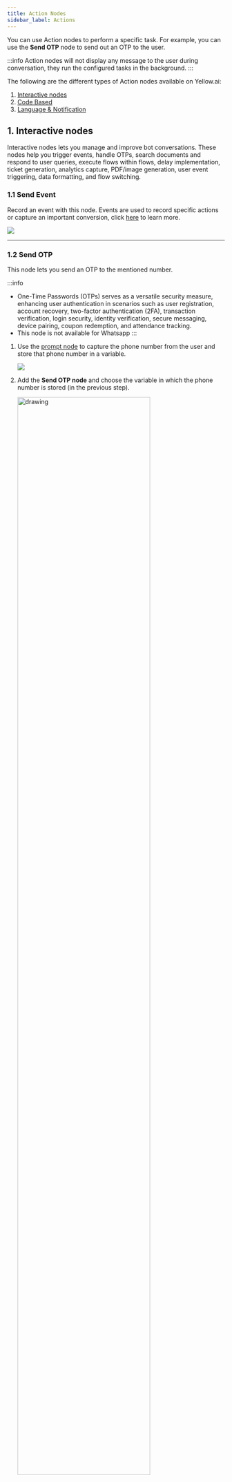 ```yaml
---
title: Action Nodes
sidebar_label: Actions
---
```


You can use Action nodes to perform a specific task. For example, you can use the **Send OTP** node to send out an OTP to the user.

:::info
Action nodes will not display any message to the user during conversation, they run the configured tasks in the background.
:::


The following are the different types of Action nodes available on Yellow.ai:

1. [Interactive nodes](#1-interactive-nodes)
2. [Code Based](#2-code-based-nodes)
3. [Language & Notification](#3-language-and-notification-nodes)

## 1. Interactive nodes

Interactive nodes lets you manage and improve bot conversations. These nodes help you trigger events, handle OTPs, search documents and respond to user queries, execute flows within flows, delay implementation, ticket generation, analytics capture, PDF/image generation, user event triggering, data formatting, and flow switching.

### 1.1 Send Event

Record an event with this node. 
Events are used to record specific actions or capture an important conversion, click [here](https://docs.yellow.ai/docs/platform_concepts/studio/events/event-hub) to learn more.

![](https://i.imgur.com/6obnCs8.png)

----

### 1.2 Send OTP

This node lets you send an OTP to the mentioned number. 

:::info
* One-Time Passwords (OTPs) serves as a versatile security measure, enhancing user authentication in scenarios such as user registration, account recovery, two-factor authentication (2FA), transaction verification, login security, identity verification, secure messaging, device pairing, coupon redemption, and attendance tracking.
* This node is not available for Whatsapp
:::

1. Use the [prompt node](https://docs.yellow.ai/docs/platform_concepts/studio/build/nodes/prompt-nodes) to capture the phone number from the user and store that phone number in a variable.

   ![](https://i.imgur.com/xgQ2A5t.png)

2. Add the **Send OTP node** and choose the variable in which the phone number is stored (in the previous step).

   <img src="https://i.imgur.com/StadUVa.png" alt="drawing" width="80%"/>
   
  The user will recieve the OTP in a text message.
  
  <img src="https://i.imgur.com/mDlVuCn.jpg" alt="drawing" width="50%"/>

### 1.3 Verify OTP

Use this node to verify the OTP sent to bot users. OTP verification is an important security measure that is used to confirm user identity during various processes.

:::note
This node is not available for Whatsapp
:::

1. Add a [prompt node](https://docs.yellow.ai/docs/platform_concepts/studio/build/nodes/prompt-nodes) to get the OTP and store that in a variable.

   ![](https://i.imgur.com/xgQ2A5t.png)

2. Add the **Verify OTP** node.

     * **OTP variable**: Choose the variable that contains the otp.
     * **Store response in**: Choose the variable to store the response of the Verify OTP node. If the variable is not available, create a new one.

   <img src="https://i.imgur.com/e0tytJq.png" alt="drawing" width="80%"/>

3. Add a [text node](https://docs.yellow.ai/docs/platform_concepts/studio/build/nodes/message-nodes#2-text) to **Success** and **Fallback**. Success indicates the successful verification of the otp, Fallback indicates that the verification has failed.
   
   <img src="https://i.imgur.com/T2UM4xp.png" alt="drawing" width="80%"/>

----

### 1.4 Document search

Answer user queries referring to the available documents from your knowledge base using this node. 

<img src="https://i.imgur.com/cu1uk7M.png" alt="drawing" width="50%"/>


Document Search action node is used to answer user query at any point in the flow (or fallback) from documents uploaded in the Knowledge base (This node shows results from configured [Document Cognition](https://docs.yellow.ai/docs/platform_concepts/studio/train/what-is-document-cognition)).


![](https://i.imgur.com/plCzZin.png)

- You can select a variable containing a search query
- You can also choose to add metadata filters (optional) to your query (the filters you tagged your documents with will show in dropdown). 

To add a meta data filter:

1. Upload the [searchable documents](https://docs.yellow.ai/docs/platform_concepts/studio/kb/ingestion#upload-documents-from-local-system) to KB along with [tags](https://docs.yellow.ai/docs/platform_concepts/studio/kb/ingestion#additional-options-for-uploaded-documents).
2. Under **Tag**, choose the tag you added in the previous step, in **Value** enter the value which should return the doc associated to the specific tag. Values can be added as text, steps or fetched from a bot variable or business profile.

After adding the meta data filter, when a user types a query and it matches with the tags and values added in the previous steps, it will return the exact document to the user. 


- You can branch flow from here based on whether any results were found in the documents (success) or not (failure).
- There is no store output here, as the results are directly shown in carousels. 
- In node settings, you can configure the total no. of results shown, the total number of results per document and messages shown while showing results/reporting failure. 

![](https://i.imgur.com/7qtaA9G.png)

-----

### 1.5 Execute flow 

> This node is available for voice bots.

This node lets you executes a different flow from the current flow. Use this node when you want to trigger a flow within a flow. 

For example, in a customer support bot, you can provide multiple options such as **Talk to an agent**, **Raise a ticket**, **Check status** and add execute flow node to each of the option. So, when a user clicks on an option, the respective flow gets triggered. 

   ![](https://i.imgur.com/A9EPpfz.png)

Once you add the node, you can choose the flow you want to execute. Click **Go to flow** to check the added flow.

### 1.6 Delay

This node allows you to delay the progression of the conversation to the next node by a few minutes or hours.

For example, in response to a user query about the current temperature, the bot incorporates a delay, imitating real-time data retrieval like "Checking the latest weather in New York City..." After a short pause, it provides the up-to-date information, creating a more effective and engaging interaction.

You can delay by minutes/hours.

   ![](https://i.imgur.com/MLyOwwi.png)
   
:::info
 Alternative method is to set the delay on each of the nodes: 
![](https://i.imgur.com/t8cBzXn.png)
:::

### 1.7 Raise Ticket

Raise ticket node lets your users connect with live agents in your bot. Click [here](https://docs.yellow.ai/docs/platform_concepts/inbox) to know more about adding live agents to Yellow.ai. You can also connect users with live chat agents in [different third-party applications](https://docs.yellow.ai/docs/platform_concepts/appConfiguration/overview#6-live-chat). 

This node is used create a live chat request with basic or advanced scenarios such as **Working Hours**, **Agent Availability**, **Voice/Video calling**, etc.

   ![](https://i.imgur.com/Z8VkgD8.png)
   
 * **Live chat agent:** Choose the portal in which your live agents are available. It can be Yellow.ai Inbox or any live chat integration integrated with your bot.
 * **Message after ticket assignment:** The message displayed to the user when an agent is assigned to the chat.

Name, Mobile, Email and Query fields can be filled by passing variables. Use prompt nodes to collect these data in variables and pass it in the corresponding fields.

**Advanced options:**

To provide additional information to the ticket.

![](https://i.imgur.com/qt9Y87D.png)

As configured in Inbox Settings, [Tags](https://docs.yellow.ai/docs/platform_concepts/inbox/inbox-settings/workflows/tags) and [Custom Fields](https://docs.yellow.ai/docs/platform_concepts/inbox/inbox-settings/workflows/chat_custom_fields) will be visible in a multi-select dropdown(i.e. more than one options can be added to ticket)

- **Tags**: Selected Tags from dropdown will be added to the extra details of the ticket (useful for agents to get a quick overview of the issue).
- **Group code**: Similar tickets can be assigned to relevant groups.
- **Priority**: Denotes the priority of tickets from high, medium or low. (default priority is MEDIUM)
- **Voice Call Options**: Voice Call, SIP Call and Auto Start Call can be enabled.
- **Custom Fields**: Based on the use case additional information collected by bot can be added to ticket. for example, in eCommerce Order ID, Payment Mode, Delivery date etc can be asked before connecting to the agent. Just like key value pairs, once a custom field is selected, an additional prompt will be seen.

<img src="https://cdn.yellowmessenger.com/iE4ppldmrE7k1625673583277.png" alt="drawing" width="65%"/>

The response of a Raise ticket node:

```json
{
  "tags": [],
  "responded": false,
  "ticketType": "livechat",
  "ticketCsatScore": null,
  "agentCsatScore": null,
  "assignedByAdmin": false,
  "manualAssignment": false,
  "lastAgentMessageTime": null,
  "lastUserMessageTime": null,
  "lastBotMessageTime": null,
  "userActiveStatus": null,
  "agentActiveStatus": null,
  "replyCount": 0,
  "voiceCall": false,
  "sipCall": false,
  "agentCurrentHandlingTicketsCount": 0,
  "autoStartCall": false,
  "autoTranslate": false,
  "autoDetectLanguage": false,
  "_id": "6156df377b7bb14e16bae116",
  "botId": "YOUR_BOT_ID_HERE",
  "uid": "106265078787462873391306131746",
  "source": "yellowmessenger",
  "issue": "ISSUE_TITLE_HERE",
  "priority": "MEDIUM",
  "severity": "MEDIUM",
  "contact": {
    "phone": "1234567890",
    "name": "CUSTOMER_NAME",
    "email": "[community@yellow.ai](mailto:community@yellow.ai)"
  },
  "assignedTo": "community_yello_ai",
  "sessionId": "5b8a665e69dbc5c451d88bf0",
  "userLanguage": "en",
  "ticketId": "100001",
  "logs": [],
  "timestamp": "2021-10-01T10:13:11.657Z",
  "reassignmentLog": [],
  "collaborators": [
    {
      "_id": "6156df377b7bb15d9fbae11a",
      "username": "community_yello_ai",
      "xmppUsername": "user_1624003758958",
      "name": "yellow.ai Community"
    }
  ],
  "agentLanguage": "en",
  "status": "ASSIGNED",
  "assignedTime": "2021-10-01T10:13:11.695Z",
  "xmpp": "user_1624003758958"
}
```

#### Raise ticket outputs 

1. **Ticket Closed**: Add any node to perform the preferred action when a ticket is closed successfuly.
2. **Error**: Add any node to perform the preferred action when there's an error connecting to an agent.

   <img src="https://i.imgur.com/Fn7QnKd.png" alt="drawing" width="50%"/>

#### Error handling

The output of a Raise Ticket Node dictates general behaviour for any error in creating a ticket. In most real life scenarios, it is preferred to show appropriate reasons to users as to why they cannot to an agent. 

:::note
Once any specific event is active and configured, the corresponding flow will be given preference. Bot is never paused unless a ticket is in ASSIGNED state (i.e. Agent is interacting with the user).
:::

Two steps to handle custom scenarios are as follows:
1. In [Events](https://docs.yellow.ai/docs/platform_concepts/studio/events/event-hub), activate the custom inbox event. Scenarios that can be handled:
  - All Available Agents Busy
  - All Available Agents Away
  - All Available Agents Offline
  - All Available Agents Limit Reached
  - Queue Not Enabled
  - Group Queue Not Enabled
  - Group Queue Limit Reached
  - Offline Ticketing Not Enabled
  - Offline Ticketing Not Enabled for Groups
  - Offline Ticket Queue Limit Reached

2.[ Build a flow with relevant events added in the Start Trigger](https://docs.yellow.ai/docs/platform_concepts/studio/build/Flows/configureflow#13-trigger-flow-using-event).

#### Working hours

If the bot is supposed to respond with a different message outside of agent working hours, [Logic Node](https://docs.yellow.ai/docs/platform_concepts/studio/build/nodes/logic-nodes) can be used. 

<img src="https://i.imgur.com/J3W0HWX.png" alt="drawing" width="70%"/>

:::note
The bot default timezone is considered while evaluating whether a user is outside working hours.
:::

#### Auto-translate incoming chats

Inbox supports automatic translation, allowing agents to assist customers without requiring knowledge of the customer's language. Just enable `Translate User Message` in the raise ticket node configuration to use this feature.

<img src="https://i.imgur.com/frCvffs.png" alt="drawing" width="40%"/>

### 1.8 Analytics 

This node lets you capture analytics. 

You can use the analytics node to send analytics events and capture custom events at any point in the execution of a flow.  You can type the event name to push and select a value.
 The data passed via the node will flow into the analytics table of Data Explorer inside the Insights section.
 
 For instance, use the analytics node to record a **SignUp** event with a corresponding value and keys, allowing you to analyze user interactions and track metadata in the Data Explorer's Insights section. 

**Event**: This can be a static name or a variable which will be captured under the Events column on the analytics table.

**Value**: A variable needs to be selected here which will be captured under the eventValue column.

**Keys**: This is an optional field to capture metadata and will be created as a new column. Multiple columns can be created using keys.

:::info 
Using custom events, you can analyse user flow from one flow/step to another, filter by specific custom events, summarise by different user responses, visualise drop offs and conversion funnels, etc.
:::

![](https://i.imgur.com/GlLrwaa.png)

Open the Analytics page by clicking the Analytics Table link.  

![](https://i.imgur.com/BvNwdWt.jpg)

-----

### 1.9 Generate PDF/Image 

Use this node to generate PDFs and images (JPG/JPEG/PNG) files from docsx, html and Base64 files.

#### To convert from docsx

![](https://i.imgur.com/eQvbk2I.png)

1. In **Template**, click **Upload file** and upload the template based on which the PDF should be generated. This document should be in .docx format and have placeholder values wherever the dynamic data is to be inserted. The placeholder should be enclosed in single brackets, that is`{placeholdername}`. For example, The company name is {company name}.
2. In **+ Add Variable Mapping**: Enter the placeholder name without the brackets in the left column and select a variable (in which the value is collected from the user) in the right column. 

   <img src="https://i.imgur.com/RW5UWNW.png" alt="drawing" width="60%"/>

3. **Select an output format** will be auto-populated by PDF as that's the only available option for docs.

#### To convert from HTML

![](https://i.imgur.com/IP7PcU4.png)

1. In **Select variable containing HTML string**, choose the variable that contains the HTML string.
2. In **Select an output format**, choose the format in which the file should be generated, **PDF**/**JPG**/**JPEG**/**PNG**

Enable **Advanced options** to set the margin and dimensions based on which the file should be geenrated.

  <img src="https://i.imgur.com/JTS0zZ8.png" alt="drawing" width="50%"/>

#### To convert from Base64

There are two ways by which you can convert Base64 files:

**From APIs**

  ![](https://i.imgur.com/fVfihOO.png)

1. In **Input type** choose **API**.
2. In **API**, choose the API added to your bot. If your API has dynamic paramters, add nodes to collect that information from users.
3. In **Path to a BASE64 key**, enter the path to the BASE64 key. 
4. **Select an output format** will be auto-populated by PDF as that's the only available option for docs.

**From variables**

  ![](https://i.imgur.com/L1F16Ud.png)

1. In **Input type** choose **Variable**.
2. In **Select variable**, choose the variable that contains the BASE64 file.
3. **Select an output format** will be auto-populated by PDF as that's the only available option for docs. 

Display the file though the [File node](https://docs.yellow.ai/docs/platform_concepts/studio/build/nodes/message-nodes#6-file). Simply choose the relevant variable from the **fetch from variable** dropdown, it will send the dynamically generated file as a PDF to the user.

:::info
To display PDFs from an API response, store the response in  an object variable, for example **pdf_response**. Include a text node and enter this syntax ```{{{variables.pdf_response.file.url}}}``` 
:::

### 1.10 User event

This node lets you trigger an event with a certain amount of delay. For example, if you can get feedback from users after the chat gets over, you can use this node to trigger that event which will trigger the feedback flow.

To use this node:

1. Create a user event. To do so, go to **Automation** > **Event** > **User Events** > **+ Add Even**t.

 ![](https://i.imgur.com/GwSPuxH.png)

2. In **Event name**, provide a name for that event and in **Event description** descruibe the nature of that event. Click **Create Event**.
3. Go back to **Build**, create a flow with the [start trigger](https://docs.yellow.ai/docs/platform_concepts/studio/build/Flows/configureflow#13-trigger-flow-using-event) as this event created in the previous step. This flow should essentially contain all the nodes required to execute the action when this event takes place.
4. Then go to the flow which should send this event and include the **User event** node.

 ![](https://i.imgur.com/VtyLltz.png)

5. Fill in the following fields:

* **Event key**: Choose the event created in step 2.
* **Event delay**: Enter the time by which the event occurence should be delayed.
* **Payload**: Choose the variable that contains the data that should be sent along with the event.

6. Once the flow reaches this node, the event is triggered, and the associated flow will be executed precisely after the specified delay time.

### 1.11 Data formatter 

Use the **Data Formatter** node to convert the incoming data to JSON. For instance, convert user input, such as name and email, into a structured JSON object for better processing in downstream applications.

![](https://i.imgur.com/X20qA35.png)

* **Input**: Create/select the variable that contains the data to be converted and select the format of the data. CSV (raw, base64, url) and XML are supported in our platform.
* **Format to**: Select JSON.
* **Parse json output**: Choose the function that filters out a certain data from the JSON. Click [here](https://docs.yellow.ai/docs/platform_concepts/studio/build/code) to know about writing functions.


----

### 1.12 Switch flow 

This node lets you quit the current flow and launch another flow. The conversation switches from the current flow to another flow from that point and you cannot add any nodes post this. 

For instance, you can use this to guide users from an initial greeting flow to a specific feedback flow, ensuring a smooth transition.

Add the node and choose the flow to which the bot should switch from the flows drop-down.

  ![](https://i.imgur.com/FnHGLKg.png)

:::info
The difference between a switch flow and an execute flow node lies in their behavior regarding the bot's return to the original flow. In the case of a switch flow, the bot does not return to the original flow from which the node was triggered. Howevers, with an execute flow node, the bot returns to the original flow after executing the designated new flow.
:::

---

### 1.13 Prompt Executor node

:::info
* This node works only if you have configured an LLM model. For steps on configuring the LLM model, click [here](https://docs.yellow.ai/docs/platform_concepts/studio/dynamicchatnode#model-configuration).
* This node is not available for Whatsapp.
:::

 The Prompt Executor node processes the prompt you provided, using input from the user. It fetches instant responses from the AI model and displays them to end users, adhering to the specified prompt.

![](https://i.imgur.com/ZKKHrQ5.png)

Use a [prompt nod](https://docs.yellow.ai/docs/platform_concepts/studio/build/nodes/prompt-nodes)e to [collect the dynamic user response in a variable](https://docs.yellow.ai/docs/platform_concepts/studio/build/bot-variables#store-data-in-variables) and pass the variable in **User Query**. 

For instance, imagine you wish to share food recipes with the end user. Use a prompt node to inquire about the preferred recipe, save the response in a variable, and pass it here. The node will display the recipe for the ingredient the user asked about.

### Goal configuration settings

Here you can control randomness, sets limits for concise outputs and refine word selection based on probability. Click [here](https://docs.yellow.ai/docs/platform_concepts/studio/dynamicchatnode#goal-configuration-setting) to know about this in detail.

### Model configuration

Model configuration provides you the freedom to manually input your own custom GPT or LLM credentials into the bot. You can then use various models on different dynamic nodes within the same bot independently. This grants you the flexibility to conduct extensive experiments. Click [here](https://docs.yellow.ai/docs/platform_concepts/studio/dynamicchatnode#model-configuration) for the steps.

## 2. Code-based nodes

Code-based nodes allow you to execute actions such as retrieving or sending data via API responses, implementing custom logic for specific actions, and using stored variable data effectively.

### 2.1 API 

> This node is also available for voice bots. 

With the API node, you can connect to an API at a specific point in a flow to send and get responses from a third-party system outside of your chatbot.

   <img src="https://i.imgur.com/Fnsvd0z.png" alt="drawing" width="70%"/>

To know about the various features of the node and how to use it, click [here](https://docs.yellow.ai/docs/platform_concepts/studio/api/add-api-apinode).

-----

### 2.2 Variables 

> This node is available for voice bots. 

Use the variable node to assign values to a new variable which has not been previously used to collect/store data.

![](https://i.imgur.com/aZzdF0J.png)

 There are two ways by which you can assign values:

* **Assign a static value**

 1. In **Name** select a variable or [create a variable](https://docs.yellow.ai/docs/platform_concepts/studio/build/bot-variables).
 2. In **Value**, type the value you'd like to assign to that variable.

    <img src="https://i.imgur.com/Qh4qqPe.png" alt="drawing" width="60%"/> 

* **Assign a dynamic value**

1. In **Name**, select a variable or [create a variable](https://docs.yellow.ai/docs/platform_concepts/studio/build/bot-variables).
2. In **Value**, click the variable icon to fetch the variable value you'd like to assign to the variable.

   <img src="https://i.imgur.com/HzUsnqB.png" alt="drawing" width="69%"/>

For example, let's say that you have captured the **First name** and the **Last name** of a user and you want to save both the names under one variable **Full Name**.

1. Add two [prompt nodes](https://docs.yellow.ai/docs/platform_concepts/studio/build/nodes/prompt-nodes) to [capture the responses in two different variables](https://docs.yellow.ai/docs/platform_concepts/studio/build/bot-variables#store-data-in-variables). 
2. Add a **Variable node**, create a new variable **Customer Name** and fetch the variable values of the prompt nodes. This **Customer Name** can then be used throughout the flow for a different use case. Refer to the gif below to understand how this works. 

![](https://i.imgur.com/B0qUAvJ.gif)

-----

### 2.3 Database 

> This node is available for voice bots. 

This node helps you perform database operations such as insert, update and search operations in your [database tables](https://docs.yellow.ai/docs/platform_concepts/studio/database). 

  <img src="https://i.imgur.com/Tb0EHym.png" alt="drawing" width="80%"/>
  

* **Insert:** Select **Insert** to insert data in each column into any existing database table you select. To know more, click [here](https://docs.yellow.ai/docs/platform_concepts/studio/database#insert-new-records-or-values-to-a-database-table). 
* **Search:** Select **Search** to look for specific data in the database. To know mroe, click [here](https://docs.yellow.ai/docs/platform_concepts/studio/database#fetch-database-records-using-the-database-node).
* **Update:** Select **Update** to update any column in the databse. For steps to do so, click [here](https://docs.yellow.ai/docs/platform_concepts/studio/database#update-database-table-records-using-the-database-node).
--------

### 2.4 Function 

> This node is available for voice bots. 

This node lets you run custom logic written in the [Function](https://docs.yellow.ai/docs/platform_concepts/studio/build/code) section for specific use cases and store the result in a variable to use it in bot ocnversations.


![](https://i.imgur.com/v4HNlCq.png)

* **View function** takes you to the function chosen in the **Function** field.
* **+Create new function** button takes you to the function section where you can create a new function.
* **Store Response in** lets you store the response of the function in a variable which can later be used in the flow if required.

Function node is most commonly used to fetch transformation codes that parses API responses to filter specific data. Click [here](https://docs.yellow.ai/docs/platform_concepts/studio/api/send-receive-apiresponses#parse-api-response-using-function-node) for the steps to use this node.
 
-----

### 2.5 Modifier 
 
The node lets you convert the user input to a certain format before passing it to a database/API, or displaying it to the user. Use **Store Response in** option in this node to store the modified input in a variable to use it further in a flow. 

For example, let's say that you want to convert the user input to all caps. Your input would be **Test** and the would be **TEST**.

To see how this node works, click the button at the top and enter your input to observe the corresponding output.

![](https://i.imgur.com/EbhyWqD.png)

The following actions can be performed:


| Action | Description | Output type | Sample input | Sample output |
|-----------------------|-------------------------------|-------------|--------------|---------------|
| Capitalize 1st letter | Capitalizes the first letter of the input                        | String      | i am aakanksha | I am aakanksha |
| Capitalize 1st char of word | Capitalizes the first character of the input                        | String      | hi aakanksha | Hi Aakanksha |
| Lower case all | Converts all the letters of the input to lower case                        | String      | Hi AakanKsha | hi aakanksha |
| Upper case all | Converts all the letters of the input to upper case                         | String      | Hi AakanKsha | HI AAKANKSHA |
| Clean Input | Cleans the input off extra characters                        | String      | vidyadhār nāgār,jaĭpŭr | vidhyadhar nagar, jaipur |
| Add on both sides | Adds a character on both sides of the input (The length should be lesser than teh defined length) | String | Akku (x = - , y = 6) | -Akku- |
| Add at end | Adds a character at the end of the input (will be added if length is lesser than the defined length) | String | Akku (x = - , y = 6) | Akku-- |
| Add at start | Prefix the input with a character. (will be added if the length is lesser than the defined length) | String | Akku (x = - , y = 6) | --Akku |
| Replace first | Replaces the character entered in find preset with the character in replace preset at the prefix of the input. | String | abc@gmail.com (x=.,y=[dot]) | abc@gmail[dot]com |
| Replace All | Replaces the character entered in find preset with the character in replace preset at any part of the input. | String | abc@gmail.com (x=.,y=[dot]) | abc@gmail[dot]com |
| Remove from both sides | Removes the specified character from both the sides of the input| | -Akku- (x=-) | Akku |
| Remove from start | Removes the specified character from the prefix of the input | String | -Akku- (x=-) | Akku- |
| Remove from end | Removes the specified character from the suffix of the input | String | -Akku- (x=-) | -Akku |
| Limit length | The input length is restricted to the specified number in the length preset, and any additional characters beyond that are substituted with the character defined in the omission preset. | Length limit | Aakanksha Jain (x=12) | Aakanksha Ja... |
| Slice | Provides the input between the set positions | Array | [1,2,3,4,5] (2,4) | 3 |Slice|
|Split by space|Splits the input into arrays|Array|tree house|["tree", "house"]
|Split into words|The input is divided into individual words based on the character specified in the preset.| Array|treehouse ,| ["tree", "house"]|
| Join | Join the input array with the character in preset | String | ["My", "Name", "is", "Aakanksha"] (with = '-') | My-Name-is-Aakanksha |
|Pick by position|Picks the word in the array in the specified position| String | ["My", "Name", "is", "Aakanksha"]  (3)| is
|Get length|Returns an array's length |String | []"My", "Name", "is", "Aakanksha"]| 4|
| For each | Apply modifier options on each element of the array | Select modifier | ["My", "Name", "is", "Aakanksha"] (operation = Upper case all) | ["MY", "NAME", "IS", "AAKANKSHA"] |  

---

## 3. Language and Notification nodes


### 3.1 Set language 

This node lets you change the language of the bot conversation to one of the pre-configured languages. The language can be changed only if you have already set up languages in your bot, otherwise, this node will not work. This node takes input only in the form of [ISO codes](https://docs.yellow.ai/docs/platform_concepts/studio/build/localization#supported-languages) based on which it will change the language of the bot.

   <img src="https://i.imgur.com/fBHPZLT.png" alt="drawing" width="80%"/>


Let's say that you want to build a flow that asks for user's preferred language to continue the conversation.

1. [Add the preferred languages to your bot](https://docs.yellow.ai/docs/platform_concepts/studio/build/localization#add-languages-to-your-bot).
2. Go to the flow and include a [Quick reply node](https://docs.yellow.ai/docs/platform_concepts/studio/build/nodes/message-nodes#7-quick-replies). Create different buttons for different languages and assign the ISO code as button values to the respective language option.
3. Store the response of the Quick Reply node in a variable.
4. Include the **Set language node** and choose the variable created in the previous step. Refer to the following gif to see how it works.

  ![](https://i.imgur.com/bWZvZ8c.gif)


---

### 3.2 Outbound notification 

This node lets you send notifications as part of the bot conversation. Include this node at whichever point of the flow you want the bot send an outbound notification. Using this node you can send notifications via SMS, Email, Whatsapp and Voice.

Imagine you've integrated a chat bot into your e-commerce platform. When a customer successfully places an order, the bot distribute notifications across different channels as configured in the node. For example, customers receive WhatsApp/SMS messages confirming their order details, while Email/Voice notifications are dispatched post-shipping for additional updates. 

For a detailed guide on setting up outbound campaigns, click [here](https://docs.yellow.ai/docs/platform_concepts/engagement/outbound/outbound-campaigns/run-campaign).

  <center><img src="https://i.imgur.com/7GEgUGE.png" width="70%"/></center>
  
  

Option | Description
------ | ----------
Type | Choose the type of communication you want to send: SMS, Email, WhatsApp, or Voice.
Sender | Choose the sender ID from which you want to send the communication.
Profile | Select the sender for the SMS notification. Applicable only for SMS in India.
To | Choose the appropriate variable containing the recipient details, example, SMS phone number, Email address, etc.
CC | Choose recipients for CC (Carbon Copy) if needed.
BCC | Choose recipients for BCC (Blind Carbon Copy) if needed.
Select template | Pick a template to use for your communication.
Store message ID in | Choose the variable where you want to store the Message ID. |
|Text type| Select Text/SSML from the dropdown.|
|TTS Engine| Select the engines from the dropdown- Microsoft Azure, Google Wavenet, Amazon Polly.|
|Voice ID| Type the characters of voice ID. You can add this for Microsoft if text_type = "text" and for Google if text_type = "text" and "SSML".|
|Speed|This value defines how fast the bot must converse. This value can be 0.9 - 1.5 for the bot to soundly humanly. You can add this for Microsoft if text_type = "text" and for Google if text_type = "text" and "SSML".|
|Pitch| Pitch value can be any decimal value depending on the base of voice required, 0 is ideal. You can add this for Microsoft if text_type = "text" and for Google for text_type = "text" and "SSML".|
|Capture DTMF length| Enable this option if the DTMF is to be collected on the specific node.|
|DTMF digital length| Enter the length of characters to be captured. Ex: For an Indian phone number, it is 10.|


---

### 3.3 Notification status

The **Notification status** node helps you track the delivery and status of the notification configured in the [Outbound Notification node](#outbound). It uses the **Message ID** to retrive the notification status. The node offers valuable insights, such as delivery confirmation, read receipts, or error notifications, depending on the capabilities of the communication channel. 

You can make use of message status (Sent/Delivered) to take appropriate actions based on the status of your outbound notification, ensuring effective and responsive communication with your audience.

 <center> <img src="https://i.imgur.com/rHvs8mM.png" width="70%"/></center>

To use this node:

1. Add an [Outbound Notification node](#out) to your flow and store the response of that node in a variable.

   ![](https://i.imgur.com/9YFdHas.png)

2. Add a **Notification Status node** to the outbound notification node.

   ![](https://i.imgur.com/ngOYViI.png)

3. In **Type**, choose the communication channel: SMS, Email or WhatsApp  and in **Message ID** fetch the variable that contains the Message ID.

   ![](https://i.imgur.com/5RTMMPQ.png)

4. In **notifStatusStoreCustomPayloadIn**, create or choose the variable to store the payload.
5.  Connect relevant nodes to **Sent** and **Delivered** options based on what you want the bot to do if the particular notification was sent and delivered.

  ![](https://i.imgur.com/IboR5jj.png)


:::note
To know more about Outbound notifications, click [here](https://docs.yellow.ai/docs/platform_concepts/engagement/outbound/outbound-campaigns/run-campaign).
:::

---

### 3.4 Sync database

:::info
This node is only available when a flow is created as a [skill](https://docs.yellow.ai/docs/platform_concepts/studio/build/Flows/journeys#create-a-skill). 
:::

The Sync database node facilitates the synchronization of your bot's database with external databases using APIs. This node streamlines the process of automating data synchronization with external databases.

Let's say you have a bot that assists with inventory management for an e-commerce website. You want to ensure that the inventory data in your bot's database is always up-to-date with your main inventory database. By using the **Sync database node**, you can seamlessly integrate your bot's database with your main inventory database, ensuring that any changes or updates made externally are reflected in real-time within your chatbot, thus providing accurate and timely information to your users.

:::info
Refer to this video to see how this node works

[![Sync DB node](https://cdn.loom.com/sessions/thumbnails/1e7104db203c4061a5d6839ea515198e-with-play.gif)](https://www.loom.com/share/1e7104db203c4061a5d6839ea515198e)
:::

:::note
* The column names in the table should be exactly the same as the attribute names in the JSON response. 
* All the rows will be imported, processed and sent to the selected table to perform the selected action.
:::

To configure the **Sync Database** node:

  ![](https://i.imgur.com/Zh1Ajsi.png)

1. In **API**, choose the preferred API in the drop down. For steps to add a new API to the bot, click [here](https://docs.yellow.ai/docs/platform_concepts/studio/api/add-api).
2. In **Parameters of API**, select the variables that contain the values of the corresponding fields. 

   * If the values are dynamic, they should be collected from customers using prompt nodes and those variable should be mapped here. 
   * If they are static values, you can create a variable and type the values.

3. In API response type, choose the API response type of the API added. **JSON** and **CSV** are the options available. Fill the following fields based on the option selected.

* **JSON path selector:(this field is available only for the JSON response)** Select the path where the relevant data lies in the JSON response. For example, the JSON path  for the following code would be the  is "data.results.*

```
{
      data: {
                results: {
                                 record1 :{},
                                 record2: {},
                                 ........
                 } 
       }
}
```
* **Parse API response:** Choose the function that contains the transformation logic. This helps access individual row attributes.

 **Sample code**
 
   (This is optional for CSV)

 ```
return new Promise(resolve => {
  let record = ymLib.args.record;
  /*
    record is an object, representing a row. all values will be of type string, keys will be fetched from the csv-header.
  */
  resolve({
    identifier: record.identifier,
    category: record.category
  });
});
 ```


* **Store Response in:** Choose the variable in which the response of this node should be stored.
* **Select table:** Choose the database table in which the data should be populated.
* **Select action:** Choose one of the preferred actions.
    - **Insert**: Adds rows from API call to the end of the table.
    - **Update**: Compares rows from API call to the existing table and checks if there is a match in Unique ID and updates those rows.
    - **Import**: Truncates existing table completely and replaces it with data from API call.

![](https://i.imgur.com/SsJcSCp.png)

To use this node in a flow:

1. Create a [Schedule Event](https://docs.yellow.ai/docs/platform_concepts/studio/events/event-hub#schedule-events) (if there is a requirement to schedule the database updates).
2. [Add the API](https://docs.yellow.ai/docs/platform_concepts/studio/api/add-api) and [create a database table ](https://docs.yellow.ai/docs/platform_concepts/studio/database#create-database-table)in the required format (template without any rows).
3. Create or open a [skill](https://docs.yellow.ai/docs/platform_concepts/studio/build/Flows/journeys#create-a-skill). On the start node, select the scheduled event as the start trigger. 

![](https://i.imgur.com/BpOb6o5.png)

4. Connect the start node to the **Sync Database** node.
5. When the Sync DB node gets triggered, it pulls all the data through API. 
6. On the scheduled time, status of the sync can be viewed in **status** object.

```
{
success: true,
error : 'if any, we show it',
recordsProcessed: 1230,
}
```


:::note
When an event is created using the action node, the *eventID* can be found in the response (payload) of that action node.
:::

